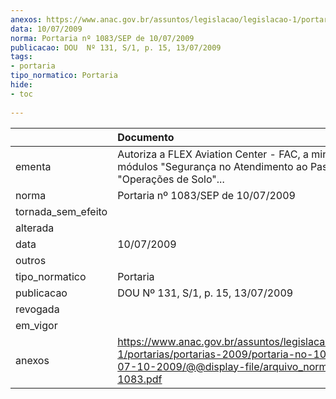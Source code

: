 ```yaml
---
anexos: https://www.anac.gov.br/assuntos/legislacao/legislacao-1/portarias/portarias-2009/portaria-no-1083-sep-de-07-10-2009/@@display-file/arquivo_norma/PA2009-1083.pdf
data: 10/07/2009
norma: Portaria nº 1083/SEP de 10/07/2009
publicacao: DOU  Nº 131, S/1, p. 15, 13/07/2009
tags:
- portaria
tipo_normatico: Portaria
hide: 
- toc 
 
---
```


|                    | Documento                                                                                                                                                         |
|:-------------------|:------------------------------------------------------------------------------------------------------------------------------------------------------------------|
| ementa             | Autoriza a FLEX Aviation Center - FAC, a ministrar os módulos "Segurança no Atendimento ao Passageiro" e "Operações de Solo"...                                   |
| norma              | Portaria nº 1083/SEP de 10/07/2009                                                                                                                                |
| tornada_sem_efeito |                                                                                                                                                                   |
| alterada           |                                                                                                                                                                   |
| data               | 10/07/2009                                                                                                                                                        |
| outros             |                                                                                                                                                                   |
| tipo_normatico     | Portaria                                                                                                                                                          |
| publicacao         | DOU  Nº 131, S/1, p. 15, 13/07/2009                                                                                                                               |
| revogada           |                                                                                                                                                                   |
| em_vigor           |                                                                                                                                                                   |
| anexos             | https://www.anac.gov.br/assuntos/legislacao/legislacao-1/portarias/portarias-2009/portaria-no-1083-sep-de-07-10-2009/@@display-file/arquivo_norma/PA2009-1083.pdf |